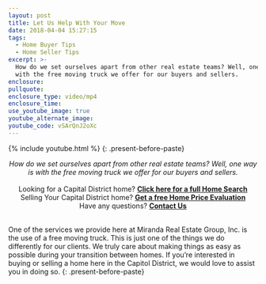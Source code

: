 ```yaml
---
layout: post
title: Let Us Help With Your Move
date: 2018-04-04 15:27:15
tags:
  - Home Buyer Tips
  - Home Seller Tips
excerpt: >-
  How do we set ourselves apart from other real estate teams? Well, one way is
  with the free moving truck we offer for our buyers and sellers.
enclosure:
pullquote:
enclosure_type: video/mp4
enclosure_time:
use_youtube_image: true
youtube_alternate_image:
youtube_code: vSArQnJ2oXc
---
```


{% include youtube.html %}
{: .present-before-paste}

<center><em>How do we set ourselves apart from other real estate teams? Well, one way is with the free moving truck we offer for our buyers and sellers.</em></center>

<center>&nbsp;</center>

<center>Looking for a Capital District home?&nbsp;<strong><a href="http://www.williemiranda.com/VIP_buyer">Click here for a full Home Search</a></strong><br />Selling Your Capital District home?&nbsp;<strong><a href="http://www.williemiranda.com/homeeval">Get a free Home Price Evaluation</a></strong></center>

<center>Have any questions? <strong><a href="http://www.williemiranda.com/pp_08">Contact Us</a></strong></center>

<center>&nbsp;</center>

One of the services we provide here at Miranda Real Estate Group, Inc. is the use of a free moving truck. This is just one of the things we do differently for our clients. We truly care about making things as easy as possible during your transition between homes. If you’re interested in buying or selling a home here in the Capitol District, we would love to assist you in doing so.
{: .present-before-paste}